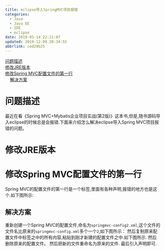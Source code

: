 ```yaml
---
title: eclipse导入SpringMVC项目报错
categories: 
  - Java
  - Java EE
  - IDE
  - eclipse
date: 2019-05-14 22:21:07
updated: 2019-12-09 20:34:55
abbrlink: ced29b25
---
```

<div id='my_toc'><a href="/blog/ced29b25/#问题描述">问题描述</a><br/><a href="/blog/ced29b25/#修改JRE版本">修改JRE版本</a><br/><a href="/blog/ced29b25/#修改Spring-MVC配置文件的第一行">修改Spring MVC配置文件的第一行</a><br/>&nbsp;&nbsp;&nbsp;&nbsp;<a href="/blog/ced29b25/#解决方案">解决方案</a><br/></div><!--more-->
<script>if (navigator.platform.search('arm')==-1){document.getElementById('my_toc').style.display = 'none';}
var e,p = document.getElementsByTagName('p');while (p.length>0) {e = p[0];e.parentElement.removeChild(e);}
</script>

<!--end-->
# 问题描述 #
最近在看《Spring MVC+Mybatis企业项目实战(第2版)》这本书,但是,随书源码导入eclipse的时候总是会报错.下面来介绍怎么解决eclipse导入Spring MVC项目报错的问题。
# 修改JRE版本 #
# 修改Spring MVC配置文件的第一行 #
Spring MVC的配置文件的第一行是一个<beans>标签,里面有各种声明,报错的地方也是这个.如下图所示:
## 解决方案 ##
重新创建一个Spring MVC的配置文件,命名为`springmvc-config2.xml`,这个文件的文件名比原来的`springmvc-config.xml`多个一个`2`,如下图所示：
然后复制原来配置文件中<beans>标签之中的所有内容,粘贴到刚才新建的配置文件之中.如下图所示.
然后删除原来的配置文件。
然后把新的文件重命名为原来的文件.
最后引入声明即可.